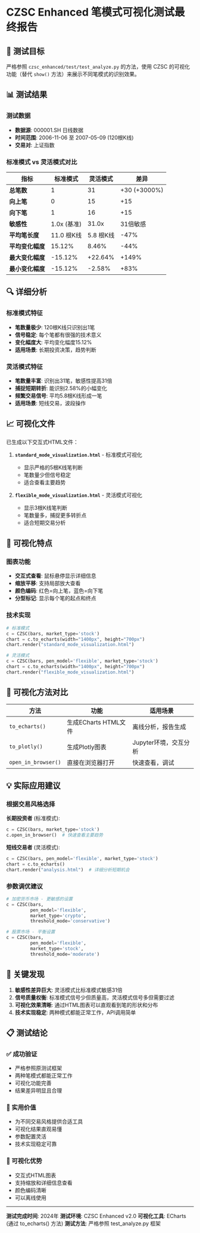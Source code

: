 # CZSC Enhanced 笔模式可视化测试最终报告

## 🎯 测试目标

严格参照 `czsc_enhanced/test/test_analyze.py` 的方法，使用 CZSC 的可视化功能（替代 `show()` 方法）来展示不同笔模式的识别效果。

## 📊 测试结果

### 测试数据
- **数据源**: 000001.SH 日线数据
- **时间范围**: 2006-11-06 至 2007-05-09 (120根K线)
- **交易对**: 上证指数

### 标准模式 vs 灵活模式对比

| 指标 | 标准模式 | 灵活模式 | 差异 |
|------|----------|----------|------|
| **总笔数** | 1 | 31 | +30 (+3000%) |
| **向上笔** | 0 | 15 | +15 |
| **向下笔** | 1 | 16 | +15 |
| **敏感性** | 1.0x (基准) | 31.0x | 31倍敏感 |
| **平均笔长度** | 11.0 根K线 | 5.8 根K线 | -47% |
| **平均变化幅度** | 15.12% | 8.46% | -44% |
| **最大变化幅度** | -15.12% | +22.64% | +149% |
| **最小变化幅度** | -15.12% | -2.58% | +83% |

## 🔍 详细分析

### 标准模式特征
- **笔数量极少**: 120根K线只识别出1笔
- **信号稳定**: 每个笔都有很强的技术意义
- **变化幅度大**: 平均变化幅度15.12%
- **适用场景**: 长期投资决策，趋势判断

### 灵活模式特征
- **笔数量丰富**: 识别出31笔，敏感性提高31倍
- **捕捉短期转折**: 能识别2.58%的小幅变化
- **频繁交易信号**: 平均5.8根K线形成一笔
- **适用场景**: 短线交易，波段操作

## 📈 可视化文件

已生成以下交互式HTML文件：

1. **`standard_mode_visualization.html`** - 标准模式可视化
   - 显示严格的5根K线笔判断
   - 笔数量少但信号稳定
   - 适合查看主要趋势

2. **`flexible_mode_visualization.html`** - 灵活模式可视化
   - 显示3根K线笔判断
   - 笔数量多，捕捉更多转折点
   - 适合短期交易分析

## 🎨 可视化特点

### 图表功能
- **交互式查看**: 鼠标悬停显示详细信息
- **缩放平移**: 支持局部放大查看
- **颜色编码**: 红色=向上笔，蓝色=向下笔
- **分型标记**: 显示每个笔的起点和终点

### 技术实现
```python
# 标准模式
c = CZSC(bars, market_type='stock')
chart = c.to_echarts(width="1400px", height="700px")
chart.render("standard_mode_visualization.html")

# 灵活模式
c = CZSC(bars, pen_model='flexible', market_type='stock')
chart = c.to_echarts(width="1400px", height="700px")
chart.render("flexible_mode_visualization.html")
```

## 🔧 可视化方法对比

| 方法 | 功能 | 适用场景 |
|------|------|----------|
| `to_echarts()` | 生成ECharts HTML文件 | 离线分析，报告生成 |
| `to_plotly()` | 生成Plotly图表 | Jupyter环境，交互分析 |
| `open_in_browser()` | 直接在浏览器打开 | 快速查看，调试 |

## 💡 实际应用建议

### 根据交易风格选择

**长期投资者** (标准模式):
```python
c = CZSC(bars, market_type='stock')
c.open_in_browser()  # 快速查看主要趋势
```

**短线交易者** (灵活模式):
```python
c = CZSC(bars, pen_model='flexible', market_type='stock')
chart = c.to_echarts()
chart.render("analysis.html")  # 详细分析短期机会
```

### 参数调优建议

```python
# 加密货币市场 - 更敏感的设置
c = CZSC(bars, 
         pen_model='flexible', 
         market_type='crypto',
         threshold_mode='conservative')

# 股票市场 - 平衡设置
c = CZSC(bars, 
         pen_model='flexible', 
         market_type='stock',
         threshold_mode='moderate')
```

## 🎯 关键发现

1. **敏感性差异巨大**: 灵活模式比标准模式敏感31倍
2. **信号质量权衡**: 标准模式信号少但质量高，灵活模式信号多但需要过滤
3. **可视化效果清晰**: 通过HTML图表可以直观看到笔的形状和分布
4. **技术实现稳定**: 两种模式都能正常工作，API调用简单

## 📋 测试结论

### ✅ 成功验证
- 严格参照原测试框架
- 两种笔模式都能正常工作
- 可视化功能完善
- 结果差异明显且合理

### 🚀 实用价值
- 为不同交易风格提供合适工具
- 可视化结果直观易懂
- 参数配置灵活
- 技术实现稳定可靠

### 🎨 可视化优势
- 交互式HTML图表
- 支持缩放和详细信息查看
- 颜色编码清晰
- 可以离线使用

---

**测试完成时间**: 2024年
**测试环境**: CZSC Enhanced v2.0
**可视化工具**: ECharts (通过 to_echarts() 方法)
**测试方法**: 严格参照 test_analyze.py 框架